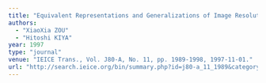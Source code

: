 ```yaml
---
title: "Equivalent Representations and Generalizations of Image Resolution Conversions in DCT-Domain"
authors:
  - "XiaoXia ZOU"
  - "Hitoshi KIYA"
year: 1997
type: "journal"
venue: "IEICE Trans., Vol. J80-A, No. 11, pp. 1989-1998, 1997-11-01."
url: "http://search.ieice.org/bin/summary.php?id=j80-a_11_1989&category=A&year=1997&lang=E&abst=j"
---
```

